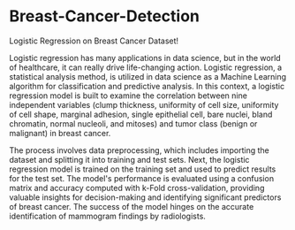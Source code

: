 # Breast-Cancer-Detection
Logistic Regression on Breast Cancer Dataset!


Logistic regression has many applications in data science, but in the world of healthcare, it can really drive life-changing action. Logistic regression, a statistical analysis method, is utilized in data science as a Machine Learning algorithm for classification and predictive analysis. In this context, a logistic regression model is built to examine the correlation between nine independent variables (clump thickness, uniformity of cell size, uniformity of cell shape, marginal adhesion, single epithelial cell, bare nuclei, bland chromatin, normal nucleoli, and mitoses) and tumor class (benign or malignant) in breast cancer.

The process involves data preprocessing, which includes importing the dataset and splitting it into training and test sets. Next, the logistic regression model is trained on the training set and used to predict results for the test set. The model's performance is evaluated using a confusion matrix and accuracy computed with k-Fold cross-validation, providing valuable insights for decision-making and identifying significant predictors of breast cancer. The success of the model hinges on the accurate identification of mammogram findings by radiologists.
